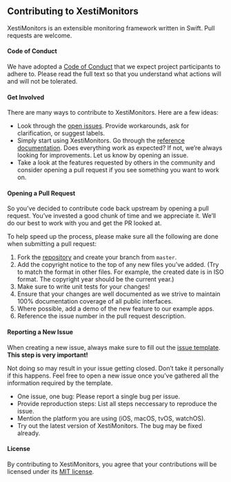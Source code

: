 ## Contributing to XestiMonitors

XestiMonitors is an extensible monitoring framework written in Swift. Pull
requests are welcome.

#### Code of Conduct

We have adopted a
[Code of Conduct](https://github.com/eBardX/XestiMonitors/blob/master/CODE_OF_CONDUCT.md)
that we expect project participants to adhere to. Please read the full text so
that you understand what actions will and will not be tolerated.

#### Get Involved

There are many ways to contribute to XestiMonitors. Here are a few ideas:

* Look through the
  [open issues](https://github.com/eBardX/XestiMonitors/issues?q=is%3Aopen+is%3Aissue). Provide workarounds, ask for clarification, or suggest labels.
* Simply start using XestiMonitors. Go through the
  [reference documentation](https://ebardx.github.io/XestiMonitors/).
  Does everything work as expected? If not, we’re always looking for
  improvements. Let us know by opening an issue.
* Take a look at the features requested by others in the community and consider
  opening a pull request if you see something you want to work on.

#### Opening a Pull Request

So you’ve decided to contribute code back upstream by opening a pull request.
You’ve invested a good chunk of time and we appreciate it. We’ll do our best to
work with you and get the PR looked at.

To help speed up the process, please make sure all the following are done when
submitting a pull request:

1. Fork the [repository](https://github.com/eBardX/XestiMonitors) and create
   your branch from `master`.
2. Add the copyright notice to the top of any new files you’ve added. (Try to
   match the format in other files. For example, the created date is in ISO
   format. The copyright year should be the current year.)
3. Make sure to write unit tests for your changes!
4. Ensure that your changes are well documented as we strive to maintain 100%
   documentation coverage of all public interfaces.
5. Where possible, add a demo of the new feature to our example apps.
6. Reference the issue number in the pull request description.

#### Reporting a New Issue

When creating a new issue, always make sure to fill out the
[issue template](https://github.com/eBardX/XestiMonitors/blob/master/.github/issue_template.md).
**This step is very important!**

Not doing so may result in your issue getting closed. Don’t take it personally
if this happens. Feel free to open a new issue once you’ve gathered all the
information required by the template.

* One issue, one bug: Please report a single bug per issue.
* Provide reproduction steps: List all steps neccessary to reproduce the issue.
* Mention the platform you are using (iOS, macOS, tvOS, watchOS).
* Try out the latest version of XestiMonitors. The bug may be fixed already.

#### License

By contributing to XestiMonitors, you agree that your contributions will be
licensed under its
[MIT license](https://github.com/eBardX/XestiMonitors/blob/master/LICENSE.md).
